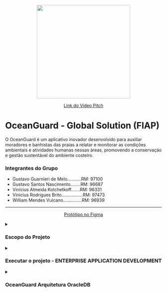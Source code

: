 <p align="center">
    <image src="https://github.com/vinnybrito/OceanGuard/assets/111714040/743b0356-8cb7-4021-8d5a-64470b7e752d" width="300" height="300"></image>
</p>
<p align="center">
    <a href="https://youtu.be/iMiFVYaS4Lw">Link do Vídeo Pitch</a>
</p>

# OceanGuard - Global Solution (FIAP)
<p>
    O OceanGuard é um aplicativo inovador desenvolvido para auxiliar moradores e banhistas das praias a relatar e 
    monitorar as condições ambientais e atividades humanas nessas áreas, promovendo a conservação e gestão 
    sustentável do ambiente costeiro.
</p>

### Integrantes do Grupo
- Gustavo Guarnieri de Melo...........RM: 97100
- Gustavo Santos Nascimento........RM: 96687
- Vinícius Almeida Kotchetkoff.......RM: 96331
- Vinicius Rodrigues Brito.................RM: 97473
- William Mendes Vulcano...............RM: 96939

<hr/>

<p align="center">
    <a href="https://www.figma.com/design/lDgboP6uHHmBhWHv1S8NWn/OceanGuard---Prot%C3%B3tipo-do-App?node-id=0-1&t=mFQRQd5GczVxm8cw-1" target="_blank">
        Protótipo no Figma
    </a>
</p>

<!-- ----------------------- ESCOPO DO PROJETO ----------------------- -->

<details>
    <summary>
        <h3>Escopo do Projeto</h3>
    </summary>
    <p>
        Os oceanos desempenham um papel crucial na manutenção da vida na Terra, proporcionando alimentos, regulando o clima e
        sustentando uma vasta biodiversidade. No entanto, as atividades humanas têm causado impactos significativos nos 
        ecossistemas marinhos, incluindo a destruição de habitats, poluição e mudanças climáticas. Esses desafios não apenas 
        ameaçam os ecossistemas marinhos, mas também têm consequências econômicas e sociais globais.
    </p>
    <p>
        O projeto OceanGuard visa garantir que as atividades humanas nos oceanos sejam ecologicamente responsáveis, socialmente 
        inclusivas e economicamente viáveis a longo prazo. Para alcançar isso, o projeto se concentra em:
    </p>
    <details>
         <summary>
             <h4>Objetivos<h4/>
         </summary>
         <p>
             1. <strong>Gestão Ambiental:</strong> Promover práticas sustentáveis na gestão dos recursos marinhos. <br>
             2. <strong>Tecnologias Inovadoras:</strong> Utilizar tecnologias avançadas para monitorar e mitigar os impactos ambientais. <br>
             3. <strong>Colaboração Multissetorial:</strong> Fomentar a cooperação entre governos, empresas e comunidades locais para a conservação marinha.
         </p>
    </details>
    <details>
         <summary>
             <h4>Proposta de Solução<h4/>
        </summary>
         <p>
             O OceanGuard é um aplicativo móvel destinado a moradores, turistas, visitantes e banhistas que frequentam praias. Ele proporciona
             uma plataforma para reportar e monitorar condições ambientais e atividades humanas nas praias. As principais funcionalidades do
             aplicativo incluem:
         </p>    
         <p>
            1. <strong>Relatório de Ocorrências de Sujeira</strong>: Usuários podem alertar sobre áreas da praia e do mar com alta concentração de lixo, como plástico,
             canudos e outros resíduos não recicláveis. Essas informações ajudam órgãos de limpeza, como prefeituras, a planejar e executar ações de 
             limpeza de forma mais eficaz.<br>
            2. <strong>Monitoramento da Densidade de Banhistas</strong>: O aplicativo permite aos usuários indicar a quantidade de banhistas presentes em diferentes 
             áreas da praia. Esses dados fornecem uma visão clara da utilização das praias, permitindo um melhor planejamento para manutenção e limpeza.<br>
            3. <strong>Notificações de Eventos Naturais</strong>: Usuários podem informar sobre eventos naturais, como animais marinhos encalhados (tubarões, tartarugas, 
             águas-vivas), descrevendo a situação e o local. Essas notificações são enviadas para autoridades competentes e especialistas para que tomem 
             as medidas necessárias.<br>
            4. <strong>Integração com Órgãos Responsáveis</strong>: O aplicativo facilita a comunicação entre os usuários e as autoridades responsáveis pela gestão e 
             conservação das praias, permitindo uma resposta rápida e eficiente a problemas ambientais.<br>
        </p>
    </details>
</details>
 <!-- ----------------------- EXECUTAR O PROJETO - ENTERPRISE APPLICATION DEVELOPMENT ----------------------- -->
<details>
    <summary>
        <h3>Executar o projeto - ENTERPRISE APPLICATION DEVELOPMENT</h3>
    </summary>
    <p>Para executar o projeto, siga os seguintes passos:</p>
    <ol>
        <li>Abrir o projeto.</li>
        <li>Se necessário, alterar o login do OracleBD, vá até a classe <code>Program</code>.</li>
        <li>Abrir o <code>Window Package Manage Console</code> e digitar os seguintes comandos:
            <ul>
                <li><code>add-migrations TesteGS</code> - Para criar uma migration</li>
                <li><code>update-database</code> - Para criar ou atualizar as tabelas no OracleBD</li>
            </ul>
        </li>
        <li>Verifique se as tabelas foram criadas corretamente.</li>
        <li>No VS, abrir um Terminal e digitar os seguintes comandos:
            <ul>
                <li><code>cd OceanGuard</code></li>
                <li><code>dotnet run seeddata</code> (pressione Ctrl + C depois de rodar o comando acima)</li>
            </ul>
        </li>
        <li>Rodar o projeto e testar.</li>
    </ol>
    <p>Ordem dos endpoints:</p>
    <ol>
        <li>Usuário</li>
        <li>OcorrênciaLixo - EventoNatural - DensidadeBanhista</li>
        <li>Autoridade</li>
        <li>Notificação</li>
    </ol>
    <details>
        <summary>
            <h3>Endereços dos Endpoints</h3>
        </summary>
        <ul>
            <li>Autoridade: <a href="https://localhost:7168/api/Autoridade">https://localhost:7168/api/Autoridade</a></li>
            <li>Usuário: <a href="https://localhost:7168/api/Usuario">https://localhost:7168/api/Usuario</a></li>
            <li>DensidadeBanhista: <a href="https://localhost:7168/api/DensidadeBanhista">https://localhost:7168/api/DensidadeBanhista</a></li>
            <li>EventoNatural: <a href="https://localhost:7168/api/EventoNatural">https://localhost:7168/api/EventoNatural</a></li>
            <li>OcorrenciaLixo: <a href="https://localhost:7168/api/OcorrenciaLixo">https://localhost:7168/api/OcorrenciaLixo</a></li>
            <li>Notificação: <a href="https://localhost:7168/api/Notificacao">https://localhost:7168/api/Notificacao</a></li>
        </ul>
    </details>
    <details>
        <summary>
            <h3>Exemplos de JSONs</h3>
        </summary>

<h4>Usuário JSON</h4>
    <pre>
<code>[
    {
        "Nome": "Alice",
        "Email": "alice@example.com",
        "Senha": "password123",
        "DataCadastro": "2024-06-05T00:00:00"
    },
    {
        "Nome": "Bob",
        "Email": "bob@example.com",
        "Senha": "password456",
        "DataCadastro": "2024-06-05T00:00:00"
    }
]</code>
    </pre>

<h4>OcorrênciaLixo JSON</h4>
    <pre>
<code>[
    {
        "Descricao": "Lixo na praia",
        "Latitude": -23.5505,
        "Longitude": -46.6333,
        "DataOcorrencia": "2024-06-04T00:00:00",
        "Usuario": {
            "Nome": "Alice",
            "Email": "alice@example.com",
            "Senha": "password123",
            "DataCadastro": "2024-06-05T00:00:00"
        }
    },
    {
        "Descricao": "Resíduos plásticos",
        "Latitude": -22.9083,
        "Longitude": -43.1964,
        "DataOcorrencia": "2024-06-03T00:00:00",
        "Usuario": {
            "Nome": "Bob",
            "Email": "bob@example.com",
            "Senha": "password456",
            "DataCadastro": "2024-06-05T00:00:00"
        }
    }
]</code>
</pre>

<h4>EventoNatural JSON</h4>
    <pre>
<code>[
    {
        "Descricao": "Tempestade tropical",
        "Tipo": "Tempestade",
        "Latitude": -15.7801,
        "Longitude": -47.9292,
        "DataEvento": "2024-05-31T00:00:00",
        "Usuario": {
            "Nome": "Alice",
            "Email": "alice@example.com",
            "Senha": "password123",
            "DataCadastro": "2024-06-05T00:00:00"
        }
    },
    {
        "Descricao": "Deslizamento de terra",
        "Tipo": "Deslizamento",
        "Latitude": -19.9167,
        "Longitude": -43.9345,
        "DataEvento": "2024-05-26T00:00:00",
        "Usuario": {
            "Nome": "Bob",
            "Email": "bob@example.com",
            "Senha": "password456",
            "DataCadastro": "2024-06-05T00:00:00"
        }
    }
]</code>
    </pre>

<h4>DensidadeBanhista JSON</h4>
    <pre>
<code>[
    {
        "QuantidadeBanhistas": 100,
        "Latitude": -23.5505,
        "Longitude": -46.6333,
        "DataReporte": "2024-06-05T00:00:00",
        "Usuario": {
            "Nome": "Alice",
            "Email": "alice@example.com",
            "Senha": "password123",
            "DataCadastro": "2024-06-05T00:00:00"
        }
    },
    {
        "QuantidadeBanhistas": 200,
        "Latitude": -22.9083,
        "Longitude": -43.1964,
        "DataReporte": "2024-06-05T00:00:00",
        "Usuario": {
            "Nome": "Bob",
            "Email": "bob@example.com",
            "Senha": "password456",
            "DataCadastro": "2024-06-05T00:00:00"
        }
    }
]</code>
    </pre>

<h4>Autoridade JSON</h4>
    <pre>
<code>[
    {
        "Nome": "Autoridade A",
        "Contato": "contatoA@example.com"
    },
    {
        "Nome": "Autoridade B",
        "Contato": "contatoB@example.com"
    }
]</code>
    </pre>

<h4>Notificação JSON</h4>
    <pre>
<code>[
    {
        "DataNotificacao": "2024-06-05T00:00:00",
        "Status": "Pendente",
        "Autoridade": {
            "Nome": "Autoridade A",
            "Contato": "contatoA@example.com"
        },
        "OcorrenciaLixo": {
            "Descricao": "Lixo na praia",
            "Latitude": -23.5505,
            "Longitude": -46.6333,
            "DataOcorrencia": "2024-06-04T00:00:00",
            "Usuario": {
                "Nome": "Alice",
                "Email": "alice@example.com",
                "Senha": "password123",
                "DataCadastro": "2024-06-05T00:00:00"
            }
        }
    },
    {
        "DataNotificacao": "2024-06-05T00:00:00",
        "Status": "Resolvido",
        "Autoridade": {
            "Nome": "Autoridade B",
            "Contato": "contatoB@example.com"
        },
        "EventoNatural": {
            "Descricao": "Tempestade tropical",
            "Tipo": "Tempestade",
            "Latitude": -15.7801,
            "Longitude": -47.9292,
            "DataEvento": "2024-05-31T00:00:00",
            "Usuario": {
                "Nome": "Alice",
                "Email": "alice@example.com",
                "Senha": "password123",
                "DataCadastro": "2024-06-05T00:00:00"
            }
        }
    }
]</code>
    </pre>
    </details>
</details>
<details>
    <summary>
        <h3>OceanGuard Arquitetura OracleDB</h3>
    </summary>
        <p align="center">
            <image src="https://github.com/vinnybrito/OceanGuard-Global-Solution/blob/master/ENTERPRISE%20APPLICATION%20DEVELOPMENT/OceanGuard/OceanGuard/Documentacao/OceanGuard-Arquitetura-OracleDB.jpg" width="1000" height="800"></image>
        </p>
</details>
